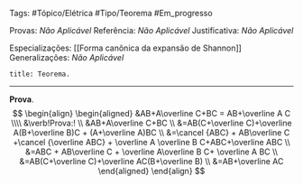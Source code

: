 Tags: #Tópico/Elétrica #Tipo/Teorema #Em_progresso

Provas: _Não Aplicável_
Referência: _Não Aplicável_
Justificativa: _Não Aplicável_

Especializações: [[Forma canônica da expansão de Shannon]]
Generalizações: _Não Aplicável_

```ad-info
title: Teorema.
```
---

**Prova**. 
$$
\begin{align}
\begin{aligned}
&AB+A\overline C+BC = AB+\overline A C
\\\\
&\verb!Prova:!
\\
&AB+A\overline C+BC
\\
&=AB(C+\overline C)+\overline A(B+\overline B)C + (A+\overline A)BC
\\
&=\cancel {ABC} + AB\overline C +\cancel {\overline ABC} + \overline A \overline B C+ABC+\overline ABC
\\
&=ABC +  AB\overline C + \overline A\overline B C+ \overline A BC
\\
&=AB(C+\overline C)+\overline AC(B+\overline B)
\\
&=AB+\overline AC
\end{aligned}
\end{align}
$$
